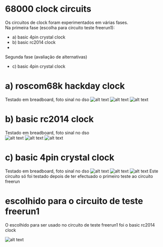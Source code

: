 # 68000 clock circuits
Os circuitos de clock foram experimentados em várias fases.  
Na primeira fase (escolha para circuito teste freerun1):  
- a) basic 4pin crystal clock
- b) basic rc2014 clock
- 
Segunda fase (avaliação de alternativas)
- c) basic 4pin crystal clock

# a) roscom68k hackday clock  
Testado em breadboard, foto sinal no dso
![alt text](https://github.com/inaciose/68000x/blob/main/explorations/clock/roscom68k-hackday-clock1.jpg?raw=true)
![alt text](https://github.com/inaciose/68000x/blob/main/explorations/clock/roscom68k-hackday-clock1-bb1.jpeg?raw=true)
![alt text](https://github.com/inaciose/68000x/blob/main/explorations/clock/roscom68k-hackday-clock1-bb1-signal1.jpeg?raw=true)

# b) basic rc2014 clock  
Testado em breadboard, foto sinal no dso  
![alt text](https://github.com/inaciose/68000x/blob/main/explorations/clock/basic-rc2014-clock1.jpg?raw=true)
![alt text](https://github.com/inaciose/68000x/blob/main/explorations/clock/basic-rc2014-clock1-bb1.jpeg?raw=true)
![alt text](https://github.com/inaciose/68000x/blob/main/explorations/clock/basic-rc2014-clock1-bb1-signal1.jpeg?raw=true)

# c) basic 4pin crystal clock  
Testado em breadboard, foto sinal no dso
![alt text](https://github.com/inaciose/68000x/blob/main/explorations/clock/basic_4pin_crystal_clock1.jpeg?raw=true)
![alt text](https://github.com/inaciose/68000x/blob/main/explorations/clock/basic_4pin_crystal-clock1-bb1.jpeg?raw=true)
![alt text](https://github.com/inaciose/68000x/blob/main/explorations/clock/basic_4pin_crystal-clock1-bb1-signal1.jpeg?raw=true)
Este circuito só foi testado depois de ter efectuado o primeiro teste ao circuito freerun

# escolhido para o circuito de teste freerun1
O escolhido para ser usado no circuito de teste freerun1 foi o basic rc2014 clock  

![alt text](https://github.com/inaciose/68000x/blob/main/explorations/clock/basic-rc2014-clock1.jpg?raw=true)


